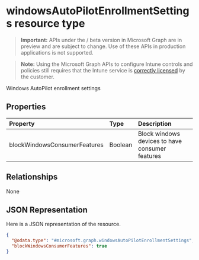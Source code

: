 ﻿# windowsAutoPilotEnrollmentSettings resource type

> **Important:** APIs under the / beta version in Microsoft Graph are in preview and are subject to change. Use of these APIs in production applications is not supported.

> **Note:** Using the Microsoft Graph APIs to configure Intune controls and policies still requires that the Intune service is [correctly licensed](https://go.microsoft.com/fwlink/?linkid=839381) by the customer.

Windows AutoPilot enrollment settings
## Properties
|Property|Type|Description|
|:---|:---|:---|
|blockWindowsConsumerFeatures|Boolean|Block windows devices to have consumer features|

## Relationships
None
## JSON Representation
Here is a JSON representation of the resource.
<!-- {
  "blockType": "resource",
  "keyProperty": "id",
  "@odata.type": "microsoft.graph.windowsAutoPilotEnrollmentSettings"
}
-->
``` json
{
  "@odata.type": "#microsoft.graph.windowsAutoPilotEnrollmentSettings",
  "blockWindowsConsumerFeatures": true
}
```



